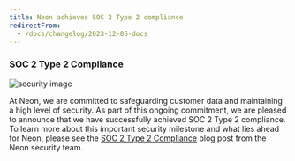 ```yaml
---
title: Neon achieves SOC 2 Type 2 compliance
redirectFrom:
  - /docs/changelog/2023-12-05-docs
---
```


### SOC 2 Type 2 Compliance

![security image](/docs/relnotes/neon-soc2.jpg)

At Neon, we are committed to safeguarding customer data and maintaining a high level of security. As part of this ongoing commitment, we are pleased to announce that we have successfully achieved SOC 2 Type 2 compliance. To learn more about this important security milestone and what lies ahead for Neon, please see the [SOC 2 Type 2 Compliance](/blog/soc2-type2) blog post from the Neon security team.
